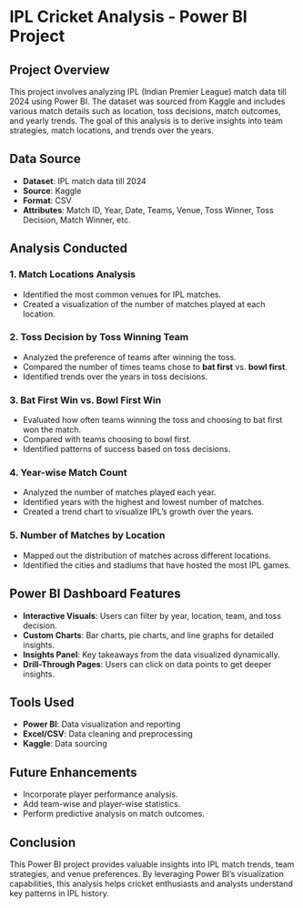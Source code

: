 # IPL Cricket Analysis - Power BI Project

## Project Overview
This project involves analyzing IPL (Indian Premier League) match data till 2024 using Power BI. The dataset was sourced from Kaggle and includes various match details such as location, toss decisions, match outcomes, and yearly trends. The goal of this analysis is to derive insights into team strategies, match locations, and trends over the years.

## Data Source
- **Dataset**: IPL match data till 2024
- **Source**: Kaggle
- **Format**: CSV
- **Attributes**: Match ID, Year, Date, Teams, Venue, Toss Winner, Toss Decision, Match Winner, etc.

## Analysis Conducted
### 1. Match Locations Analysis
- Identified the most common venues for IPL matches.
- Created a visualization of the number of matches played at each location.

### 2. Toss Decision by Toss Winning Team
- Analyzed the preference of teams after winning the toss.
- Compared the number of times teams chose to **bat first** vs. **bowl first**.
- Identified trends over the years in toss decisions.

### 3. Bat First Win vs. Bowl First Win
- Evaluated how often teams winning the toss and choosing to bat first won the match.
- Compared with teams choosing to bowl first.
- Identified patterns of success based on toss decisions.

### 4. Year-wise Match Count
- Analyzed the number of matches played each year.
- Identified years with the highest and lowest number of matches.
- Created a trend chart to visualize IPL’s growth over the years.

### 5. Number of Matches by Location
- Mapped out the distribution of matches across different locations.
- Identified the cities and stadiums that have hosted the most IPL games.

## Power BI Dashboard Features
- **Interactive Visuals**: Users can filter by year, location, team, and toss decision.
- **Custom Charts**: Bar charts, pie charts, and line graphs for detailed insights.
- **Insights Panel**: Key takeaways from the data visualized dynamically.
- **Drill-Through Pages**: Users can click on data points to get deeper insights.

## Tools Used
- **Power BI**: Data visualization and reporting
- **Excel/CSV**: Data cleaning and preprocessing
- **Kaggle**: Data sourcing

## Future Enhancements
- Incorporate player performance analysis.
- Add team-wise and player-wise statistics.
- Perform predictive analysis on match outcomes.

## Conclusion
This Power BI project provides valuable insights into IPL match trends, team strategies, and venue preferences. By leveraging Power BI’s visualization capabilities, this analysis helps cricket enthusiasts and analysts understand key patterns in IPL history.
